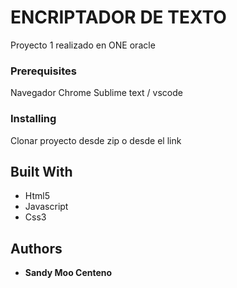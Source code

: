 # ENCRIPTADOR DE TEXTO

Proyecto 1 realizado en ONE oracle

### Prerequisites

Navegador Chrome
Sublime text / vscode

### Installing

Clonar proyecto desde zip o desde el link

## Built With

* Html5
* Javascript
* Css3

## Authors

* **Sandy Moo Centeno** 
